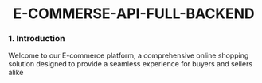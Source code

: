 <p align="center">
    <h1 align="center">E-COMMERSE-API-FULL-BACKEND</h1>
</p>
<h3>1.  Introduction</h3>
<p>Welcome to our E-commerce platform, a comprehensive online shopping solution designed to provide a seamless experience for buyers and sellers alike</p>